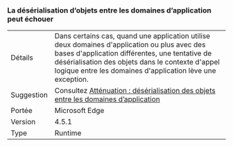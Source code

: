 ### <a name="deserialization-of-objects-across-appdomains-can-fail"></a>La désérialisation d’objets entre les domaines d’application peut échouer

|   |   |
|---|---|
|Détails|Dans certains cas, quand une application utilise deux domaines d'application ou plus avec des bases d'application différentes, une tentative de désérialisation des objets dans le contexte d'appel logique entre les domaines d'application lève une exception.|
|Suggestion|Consultez [Atténuation : désérialisation des objets entre les domaines d’application](~/docs/framework/migration-guide/mitigation-deserialization-of-objects-across-app-domains.md)|
|Portée|Microsoft Edge|
|Version|4.5.1|
|Type|Runtime|

